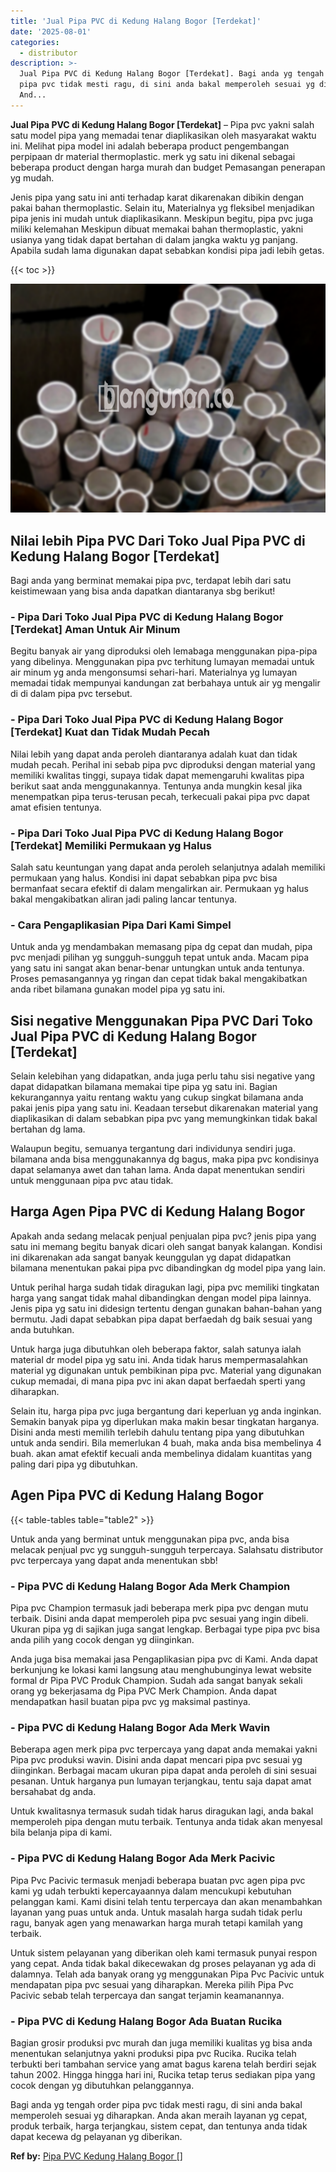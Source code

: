 ```yaml
---
title: 'Jual Pipa PVC di Kedung Halang Bogor [Terdekat]'
date: '2025-08-01'
categories:
  - distributor
description: >-
  Jual Pipa PVC di Kedung Halang Bogor [Terdekat]. Bagi anda yg tengah order
  pipa pvc tidak mesti ragu, di sini anda bakal memperoleh sesuai yg diharapkan.
  And...
---
```


**Jual Pipa PVC di Kedung Halang Bogor \[Terdekat\]** – Pipa pvc yakni salah satu model pipa yang memadai tenar diaplikasikan oleh masyarakat waktu ini. Melihat pipa model ini adalah beberapa product pengembangan perpipaan dr material thermoplastic. merk yg satu ini dikenal sebagai beberapa product dengan harga murah dan budget Pemasangan penerapan yg mudah.

Jenis pipa yang satu ini anti terhadap karat dikarenakan dibikin dengan pakai bahan thermoplastic. Selain itu, Materialnya yg fleksibel menjadikan pipa jenis ini mudah untuk diaplikasikann. Meskipun begitu, pipa pvc juga miliki kelemahan Meskipun dibuat memakai bahan thermoplastic, yakni usianya yang tidak dapat bertahan di dalam jangka waktu yg panjang. Apabila sudah lama digunakan dapat sebabkan kondisi pipa jadi lebih getas.

{{< toc >}}

![Jual Pipa PVC di Kedung Halang Bogor [Terdekat]](/images/jaul-pipa-pvc-12.png)

## Nilai lebih Pipa PVC Dari Toko Jual Pipa PVC di Kedung Halang Bogor \[Terdekat\]

Bagi anda yang berminat memakai pipa pvc, terdapat lebih dari satu keistimewaan yang bisa anda dapatkan diantaranya sbg berikut!

### \- Pipa Dari Toko Jual Pipa PVC di Kedung Halang Bogor \[Terdekat\] Aman Untuk Air Minum

Begitu banyak air yang diproduksi oleh lemabaga menggunakan pipa-pipa yang dibelinya. Menggunakan pipa pvc terhitung lumayan memadai untuk air minum yg anda mengonsumsi sehari-hari. Materialnya yg lumayan memadai tidak mempunyai kandungan zat berbahaya untuk air yg mengalir di di dalam pipa pvc tersebut.

### \- Pipa Dari Toko Jual Pipa PVC di Kedung Halang Bogor \[Terdekat\] Kuat dan Tidak Mudah Pecah

Nilai lebih yang dapat anda peroleh diantaranya adalah kuat dan tidak mudah pecah. Perihal ini sebab pipa pvc diproduksi dengan material yang memiliki kwalitas tinggi, supaya tidak dapat memengaruhi kwalitas pipa berikut saat anda menggunakannya. Tentunya anda mungkin kesal jika menempatkan pipa terus-terusan pecah, terkecuali pakai pipa pvc dapat amat efisien tentunya.

### \- Pipa Dari Toko Jual Pipa PVC di Kedung Halang Bogor \[Terdekat\] Memiliki Permukaan yg Halus

Salah satu keuntungan yang dapat anda peroleh selanjutnya adalah memiliki permukaan yang halus. Kondisi ini dapat sebabkan pipa pvc bisa bermanfaat secara efektif di dalam mengalirkan air. Permukaan yg halus bakal mengakibatkan aliran jadi paling lancar tentunya.

### \- Cara Pengaplikasian Pipa Dari Kami Simpel

Untuk anda yg mendambakan memasang pipa dg cepat dan mudah, pipa pvc menjadi pilihan yg sungguh-sungguh tepat untuk anda. Macam pipa yang satu ini sangat akan benar-benar untungkan untuk anda tentunya. Proses pemasangannya yg ringan dan cepat tidak bakal mengakibatkan anda ribet bilamana gunakan model pipa yg satu ini.

## Sisi negative Menggunakan Pipa PVC Dari Toko Jual Pipa PVC di Kedung Halang Bogor \[Terdekat\]

Selain kelebihan yang didapatkan, anda juga perlu tahu sisi negative yang dapat didapatkan bilamana memakai tipe pipa yg satu ini. Bagian kekurangannya yaitu rentang waktu yang cukup singkat bilamana anda pakai jenis pipa yang satu ini. Keadaan tersebut dikarenakan material yang diaplikasikan di dalam sebabkan pipa pvc yang memungkinkan tidak bakal bertahan dg lama.

Walaupun begitu, semuanya tergantung dari individunya sendiri juga. bilamana anda bisa menggunakannya dg bagus, maka pipa pvc kondisinya dapat selamanya awet dan tahan lama. Anda dapat menentukan sendiri untuk menggunaan pipa pvc atau tidak.

## Harga Agen Pipa PVC di Kedung Halang Bogor

Apakah anda sedang melacak penjual penjualan pipa pvc? jenis pipa yang satu ini memang begitu banyak dicari oleh sangat banyak kalangan. Kondisi ini dikarenakan ada sangat banyak keunggulan yg dapat didapatkan bilamana menentukan pakai pipa pvc dibandingkan dg model pipa yang lain.

Untuk perihal harga sudah tidak diragukan lagi, pipa pvc memiliki tingkatan harga yang sangat tidak mahal dibandingkan dengan model pipa lainnya. Jenis pipa yg satu ini didesign tertentu dengan gunakan bahan-bahan yang bermutu. Jadi dapat sebabkan pipa dapat berfaedah dg baik sesuai yang anda butuhkan.

Untuk harga juga dibutuhkan oleh beberapa faktor, salah satunya ialah material dr model pipa yg satu ini. Anda tidak harus mempermasalahkan material yg digunakan untuk pembikinan pipa pvc. Material yang digunakan cukup memadai, di mana pipa pvc ini akan dapat berfaedah sperti yang diharapkan.

Selain itu, harga pipa pvc juga bergantung dari keperluan yg anda inginkan. Semakin banyak pipa yg diperlukan maka makin besar tingkatan harganya. Disini anda mesti memilih terlebih dahulu tentang pipa yang dibutuhkan untuk anda sendiri. Bila memerlukan 4 buah, maka anda bisa membelinya 4 buah. akan amat efektif kecuali anda membelinya didalam kuantitas yang paling dari pipa yg dibutuhkan.

## Agen Pipa PVC di Kedung Halang Bogor

{{< table-tables table="table2" >}}

Untuk anda yang berminat untuk menggunakan pipa pvc, anda bisa melacak penjual pvc yg sungguh-sungguh terpercaya. Salahsatu distributor pvc terpercaya yang dapat anda menentukan sbb!

### \- Pipa PVC di Kedung Halang Bogor Ada Merk Champion

Pipa pvc Champion termasuk jadi beberapa merk pipa pvc dengan mutu terbaik. Disini anda dapat memperoleh pipa pvc sesuai yang ingin dibeli. Ukuran pipa yg di sajikan juga sangat lengkap. Berbagai type pipa pvc bisa anda pilih yang cocok dengan yg diinginkan.

Anda juga bisa memakai jasa Pengaplikasian pipa pvc di Kami. Anda dapat berkunjung ke lokasi kami langsung atau menghubunginya lewat website formal dr Pipa PVC Produk Champion. Sudah ada sangat banyak sekali orang yg bekerjasama dg Pipa PVC Merk Champion. Anda dapat mendapatkan hasil buatan pipa pvc yg maksimal pastinya.

### \- Pipa PVC di Kedung Halang Bogor Ada Merk Wavin

Beberapa agen merk pipa pvc terpercaya yang dapat anda memakai yakni Pipa pvc produksi wavin. Disini anda dapat mencari pipa pvc sesuai yg diinginkan. Berbagai macam ukuran pipa dapat anda peroleh di sini sesuai pesanan. Untuk harganya pun lumayan terjangkau, tentu saja dapat amat bersahabat dg anda.

Untuk kwalitasnya termasuk sudah tidak harus diragukan lagi, anda bakal memperoleh pipa dengan mutu terbaik. Tentunya anda tidak akan menyesal bila belanja pipa di kami.

### \- Pipa PVC di Kedung Halang Bogor Ada Merk Pacivic

Pipa Pvc Pacivic termasuk menjadi beberapa buatan pvc agen pipa pvc kami yg udah terbukti kepercayaannya dalam mencukupi kebutuhan pelanggan kami. Kami disini telah tentu terpercaya dan akan menambahkan layanan yang puas untuk anda. Untuk masalah harga sudah tidak perlu ragu, banyak agen yang menawarkan harga murah tetapi kamilah yang terbaik.

Untuk sistem pelayanan yang diberikan oleh kami termasuk punyai respon yang cepat. Anda tidak bakal dikecewakan dg proses pelayanan yg ada di dalamnya. Telah ada banyak orang yg menggunakan Pipa Pvc Pacivic untuk mendapatan pipa pvc sesuai yang diharapkan. Mereka pilih Pipa Pvc Pacivic sebab telah terpercaya dan sangat terjamin keamanannya.

### \- Pipa PVC di Kedung Halang Bogor Ada Buatan Rucika

Bagian grosir produksi pvc murah dan juga memiliki kualitas yg bisa anda menentukan selanjutnya yakni produksi pipa pvc Rucika. Rucika telah terbukti beri tambahan service yang amat bagus karena telah berdiri sejak tahun 2002. Hingga hingga hari ini, Rucika tetap terus sediakan pipa yang cocok dengan yg dibutuhkan pelanggannya.

Bagi anda yg tengah order pipa pvc tidak mesti ragu, di sini anda bakal memperoleh sesuai yg diharapkan. Anda akan meraih layanan yg cepat, produk terbaik, harga terjangkau, sistem cepat, dan tentunya anda tidak dapat kecewa dg pelayanan yg diberikan.

**Ref by:** [Pipa PVC Kedung Halang Bogor []](https://id.wikipedia.org/wiki/Pipa)
